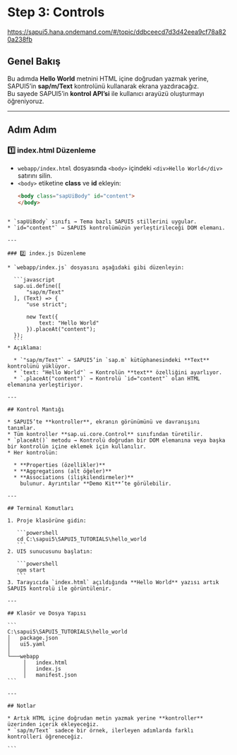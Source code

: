 # Step 3: Controls

https://sapui5.hana.ondemand.com/#/topic/ddbceecd7d3d42eea9cf78a820a238fb

## Genel Bakış
Bu adımda **Hello World** metnini HTML içine doğrudan yazmak yerine, SAPUI5’in **sap/m/Text** kontrolünü kullanarak ekrana yazdıracağız.  
Bu sayede SAPUI5’in **kontrol API’si** ile kullanıcı arayüzü oluşturmayı öğreniyoruz.

---

## Adım Adım

### 1️⃣ index.html Düzenleme
- `webapp/index.html` dosyasında `<body>` içindeki `<div>Hello World</div>` satırını silin.  
- `<body>` etiketine **class** ve **id** ekleyin:
  ```html
  <body class="sapUiBody" id="content">
  </body>
````

* `sapUiBody` sınıfı → Tema bazlı SAPUI5 stillerini uygular.
* `id="content"` → SAPUI5 kontrolümüzün yerleştirileceği DOM elemanı.

---

### 2️⃣ index.js Düzenleme

* `webapp/index.js` dosyasını aşağıdaki gibi düzenleyin:

  ```javascript
  sap.ui.define([
      "sap/m/Text"
  ], (Text) => {
      "use strict";

      new Text({
          text: "Hello World"
      }).placeAt("content");
  });
  ```
* Açıklama:

  * `"sap/m/Text"` → SAPUI5’in `sap.m` kütüphanesindeki **Text** kontrolünü yüklüyor.
  * `text: "Hello World"` → Kontrolün **text** özelliğini ayarlıyor.
  * `.placeAt("content")` → Kontrolü `id="content"` olan HTML elemanına yerleştiriyor.

---

## Kontrol Mantığı

* SAPUI5’te **kontroller**, ekranın görünümünü ve davranışını tanımlar.
* Tüm kontroller **sap.ui.core.Control** sınıfından türetilir.
* `placeAt()` metodu → Kontrolü doğrudan bir DOM elemanına veya başka bir kontrolün içine eklemek için kullanılır.
* Her kontrolün:

  * **Properties (özellikler)**
  * **Aggregations (alt öğeler)**
  * **Associations (ilişkilendirmeler)**
    bulunur. Ayrıntılar **Demo Kit**’te görülebilir.

---

## Terminal Komutları

1. Proje klasörüne gidin:

   ```powershell
   cd C:\sapui5\SAPUI5_TUTORIALS\hello_world
   ```
2. UI5 sunucusunu başlatın:

   ```powershell
   npm start
   ```
3. Tarayıcıda `index.html` açıldığında **Hello World** yazısı artık SAPUI5 kontrolü ile görüntülenir.

---

## Klasör ve Dosya Yapısı

```
C:\sapui5\SAPUI5_TUTORIALS\hello_world
│   package.json
│   ui5.yaml
│
└───webapp
     │   index.html
     │   index.js
     │   manifest.json
```

---

## Notlar

* Artık HTML içine doğrudan metin yazmak yerine **kontroller** üzerinden içerik ekleyeceğiz.
* `sap/m/Text` sadece bir örnek, ilerleyen adımlarda farklı kontrolleri öğreneceğiz.

```

